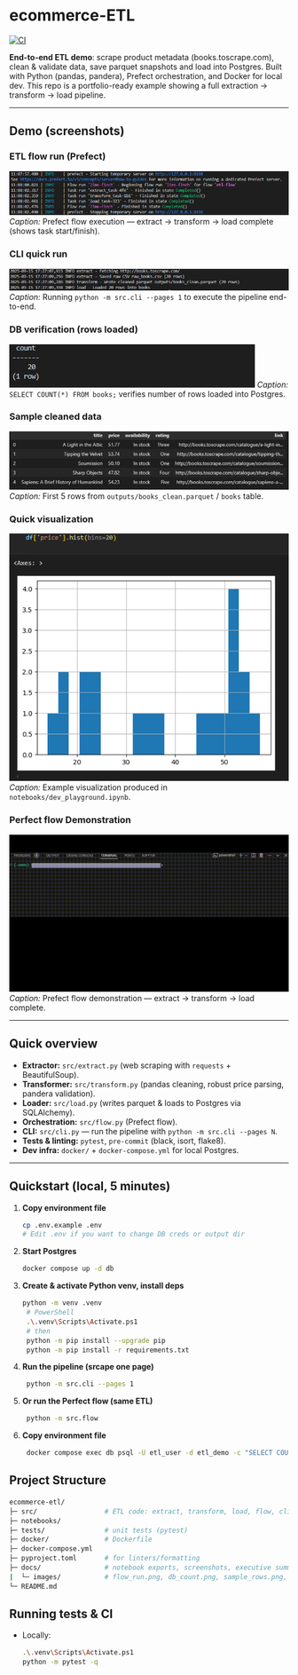 # ecommerce-ETL

[![CI](https://github.com/EthoKikon/ecommerce-ETL/actions/workflows/ci.yml/badge.svg)](https://github.com/EthoKikon/ecommerce-ETL/actions/workflows/ci.yml)

**End-to-end ETL demo**: scrape product metadata (books.toscrape.com), clean & validate data, save parquet snapshots and load into Postgres. Built with Python (pandas, pandera), Prefect orchestration, and Docker for local dev. This repo is a portfolio-ready example showing a full extraction → transform → load pipeline.

---

## Demo (screenshots)

### ETL flow run (Prefect)

![ETL Flow run](docs/images/flow-run.png)
_Caption:_ Prefect flow execution — extract → transform → load complete (shows task start/finish).

### CLI quick run

![CLI run](docs/images/cli-run.png)
_Caption:_ Running `python -m src.cli --pages 1` to execute the pipeline end-to-end.

### DB verification (rows loaded)

![DB count](docs/images/db-count.png)
_Caption:_ `SELECT COUNT(*) FROM books;` verifies number of rows loaded into Postgres.

### Sample cleaned data

![Sample rows](docs/images/sample-rows.png)
_Caption:_ First 5 rows from `outputs/books_clean.parquet` / `books` table.

### Quick visualization

![Price histogram](docs/images/price_hist.png)
_Caption:_ Example visualization produced in `notebooks/dev_playground.ipynb`.

### Perfect flow Demonstration

![Demo.gif](docs/images/demo.gif)
_Caption:_ Prefect flow demonstration — extract → transform → load complete.

---

## Quick overview

- **Extractor:** `src/extract.py` (web scraping with `requests` + BeautifulSoup).
- **Transformer:** `src/transform.py` (pandas cleaning, robust price parsing, pandera validation).
- **Loader:** `src/load.py` (writes parquet & loads to Postgres via SQLAlchemy).
- **Orchestration:** `src/flow.py` (Prefect flow).
- **CLI:** `src/cli.py` — run the pipeline with `python -m src.cli --pages N`.
- **Tests & linting:** `pytest`, `pre-commit` (black, isort, flake8).
- **Dev infra:** `docker/` + `docker-compose.yml` for local Postgres.

---

## Quickstart (local, 5 minutes)

1. **Copy environment file**
   ```bash
   cp .env.example .env
   # Edit .env if you want to change DB creds or output dir
   ```
2. **Start Postgres**
   ```bash
   docker compose up -d db
   ```
3. **Create & activate Python venv, install deps**
   ```bash
   python -m venv .venv
    # PowerShell
    .\.venv\Scripts\Activate.ps1
    # then
    python -m pip install --upgrade pip
    python -m pip install -r requirements.txt
   ```
4. **Run the pipeline (srcape one page)**
   ```bash
    python -m src.cli --pages 1
   ```
5. **Or run the Perfect flow (same ETL)**
   ```bash
    python -m src.flow
   ```
6. **Copy environment file**
   ```bash
    docker compose exec db psql -U etl_user -d etl_demo -c "SELECT COUNT(*) FROM books;"
   ```

## Project Structure

```bash
ecommerce-etl/
├─ src/                 # ETL code: extract, transform, load, flow, cli
├─ notebooks/
├─ tests/               # unit tests (pytest)
├─ docker/              # Dockerfile
├─ docker-compose.yml
├─ pyproject.toml       # for linters/formatting
├─ docs/                # notebook exports, screenshots, executive summary
|  └─ images/           # flow_run.png, db_count.png, sample_rows.png, price_hist.png
└─ README.md

```

## Running tests & CI

- Locally:
  ```bash
  .\.venv\Scripts\Activate.ps1
  python -m pytest -q
  ```
